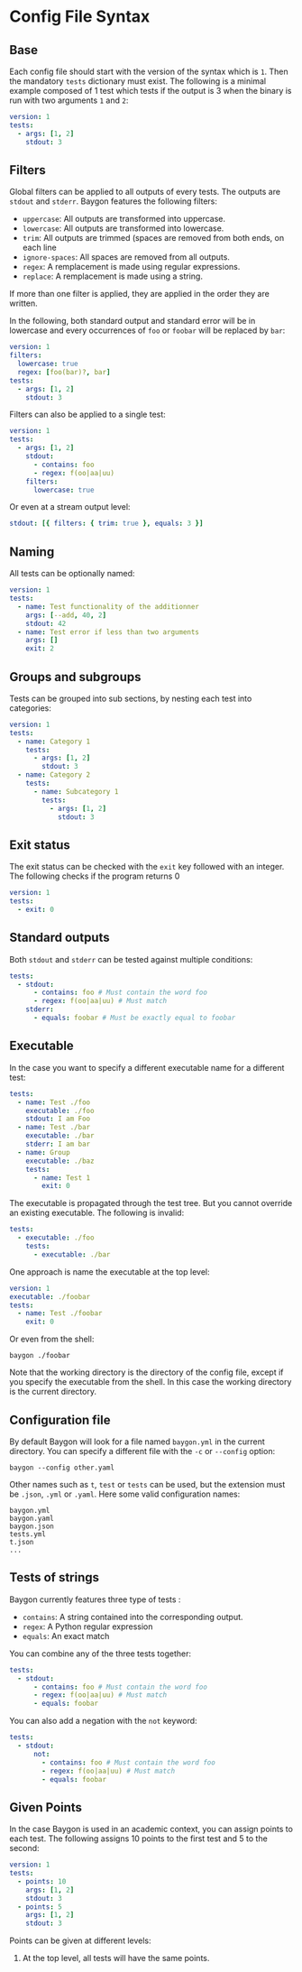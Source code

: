 # Config File Syntax

## Base

Each config file should start with the version of the syntax which is `1`. Then the mandatory `tests` dictionary must exist. The following is a minimal example composed of 1 test which tests if the output is 3 when the binary is run with two arguments `1` and `2`:

```yaml
version: 1
tests:
  - args: [1, 2]
    stdout: 3
```

## Filters

Global filters can be applied to all outputs of every tests. The outputs are `stdout` and `stderr`. Baygon features the following filters:

- `uppercase`: All outputs are transformed into uppercase.
- `lowercase`: All outputs are transformed into lowercase.
- `trim`: All outputs are trimmed (spaces are removed from both ends, on each line
- `ignore-spaces`: All spaces are removed from all outputs.
- `regex`: A remplacement is made using regular expressions.
- `replace`: A remplacement is made using a string.

If more than one filter is applied, they are applied in the order they are written.

In the following, both standard output and standard error will be in lowercase and every occurrences of `foo` or `foobar` will be replaced by `bar`:

```yaml
version: 1
filters:
  lowercase: true
  regex: [foo(bar)?, bar]
tests:
  - args: [1, 2]
    stdout: 3
```

Filters can also be applied to a single test:

```yaml
version: 1
tests:
  - args: [1, 2]
    stdout:
      - contains: foo
      - regex: f(oo|aa|uu)
    filters:
      lowercase: true
```

Or even at a stream output level:

```yaml
stdout: [{ filters: { trim: true }, equals: 3 }]
```

## Naming

All tests can be optionally named:

```yaml
version: 1
tests:
  - name: Test functionality of the additionner
    args: [--add, 40, 2]
    stdout: 42
  - name: Test error if less than two arguments
    args: []
    exit: 2
```

## Groups and subgroups

Tests can be grouped into sub sections, by nesting each test into categories:

```yaml
version: 1
tests:
  - name: Category 1
    tests:
      - args: [1, 2]
        stdout: 3
  - name: Category 2
    tests:
      - name: Subcategory 1
        tests:
          - args: [1, 2]
            stdout: 3
```

## Exit status

The exit status can be checked with the `exit` key followed with an integer. The following checks if the program returns 0

```yaml
version: 1
tests:
  - exit: 0
```

## Standard outputs

Both `stdout` and `stderr` can be tested against multiple conditions:

```yaml
tests:
  - stdout:
      - contains: foo # Must contain the word foo
      - regex: f(oo|aa|uu) # Must match
    stderr:
      - equals: foobar # Must be exactly equal to foobar
```

## Executable

In the case you want to specify a different executable name for a different test:

```yaml
tests:
  - name: Test ./foo
    executable: ./foo
    stdout: I am Foo
  - name: Test ./bar
    executable: ./bar
    stderr: I am bar
  - name: Group
    executable: ./baz
    tests:
      - name: Test 1
        exit: 0
```

The executable is propagated through the test tree. But you cannot override an existing executable. The following is invalid:

```yaml
tests:
  - executable: ./foo
    tests:
      - executable: ./bar
```

One approach is name the executable at the top level:

```yaml
version: 1
executable: ./foobar
tests:
  - name: Test ./foobar
    exit: 0
```

Or even from the shell:

```console
baygon ./foobar
```

Note that the working directory is the directory of the config file, except if you specify the executable from the shell. In this case the working directory is the current directory.

## Configuration file

By default Baygon will look for a file named `baygon.yml` in the current directory. You can specify a different file with the `-c` or `--config` option:

```console
baygon --config other.yaml
```

Other names such as `t`, `test` or `tests` can be used, but the extension must be `.json`, `.yml` or `.yaml`. Here some valid configuration names:

```text
baygon.yml
baygon.yaml
baygon.json
tests.yml
t.json
...
```

## Tests of strings

Baygon currently features three type of tests :

- `contains`: A string contained into the corresponding output.
- `regex`: A Python regular expression
- `equals`: An exact match

You can combine any of the three tests together:

```yaml
tests:
  - stdout:
      - contains: foo # Must contain the word foo
      - regex: f(oo|aa|uu) # Must match
      - equals: foobar
```

You can also add a negation with the `not` keyword:

```yaml
tests:
  - stdout:
      not:
        - contains: foo # Must contain the word foo
        - regex: f(oo|aa|uu) # Must match
        - equals: foobar
```

## Given Points

In the case Baygon is used in an academic context, you can assign points to each test. The following assigns 10 points to the first test and 5 to the second:

```yaml
version: 1
tests:
  - points: 10
    args: [1, 2]
    stdout: 3
  - points: 5
    args: [1, 2]
    stdout: 3
```

Points can be given at different levels:

1. At the top level, all tests will have the same points.
